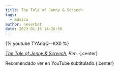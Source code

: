 ```yaml
---
title: The Tale of Jenny & Screech
tags:
  - música
author: neverbot
date: 2023-01-16 14:26:56
---
```


{% youtube TYAnqQ--KX0 %}

*[The Tale of Jenny & Screech](https://www.youtube.com/watch?v=TYAnqQ--KX0), Ren.* {.center}

Recomendado ver en YouTube subtitulado.{.center}
